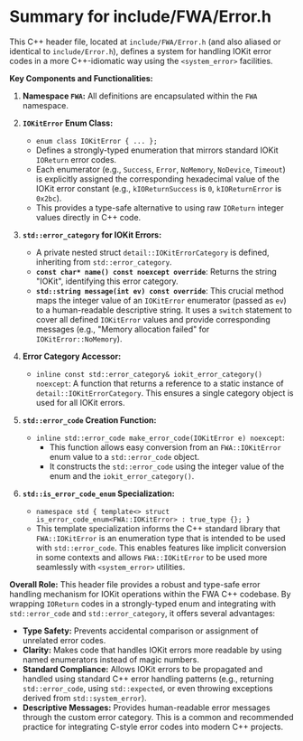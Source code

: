 # Summary for include/FWA/Error.h

This C++ header file, located at `include/FWA/Error.h` (and also aliased or identical to `include/Error.h`), defines a system for handling IOKit error codes in a more C++-idiomatic way using the `<system_error>` facilities.

**Key Components and Functionalities:**

1.  **Namespace `FWA`:** All definitions are encapsulated within the `FWA` namespace.

2.  **`IOKitError` Enum Class:**
    -   `enum class IOKitError { ... };`
    -   Defines a strongly-typed enumeration that mirrors standard IOKit `IOReturn` error codes.
    -   Each enumerator (e.g., `Success`, `Error`, `NoMemory`, `NoDevice`, `Timeout`) is explicitly assigned the corresponding hexadecimal value of the IOKit error constant (e.g., `kIOReturnSuccess` is `0`, `kIOReturnError` is `0x2bc`).
    -   This provides a type-safe alternative to using raw `IOReturn` integer values directly in C++ code.

3.  **`std::error_category` for IOKit Errors:**
    -   A private nested struct `detail::IOKitErrorCategory` is defined, inheriting from `std::error_category`.
    -   **`const char* name() const noexcept override`**: Returns the string "IOKit", identifying this error category.
    -   **`std::string message(int ev) const override`**: This crucial method maps the integer value of an `IOKitError` enumerator (passed as `ev`) to a human-readable descriptive string. It uses a `switch` statement to cover all defined `IOKitError` values and provide corresponding messages (e.g., "Memory allocation failed" for `IOKitError::NoMemory`).

4.  **Error Category Accessor:**
    -   `inline const std::error_category& iokit_error_category() noexcept`: A function that returns a reference to a static instance of `detail::IOKitErrorCategory`. This ensures a single category object is used for all IOKit errors.

5.  **`std::error_code` Creation Function:**
    -   `inline std::error_code make_error_code(IOKitError e) noexcept`:
        -   This function allows easy conversion from an `FWA::IOKitError` enum value to a `std::error_code` object.
        -   It constructs the `std::error_code` using the integer value of the enum and the `iokit_error_category()`.

6.  **`std::is_error_code_enum` Specialization:**
    -   `namespace std { template<> struct is_error_code_enum<FWA::IOKitError> : true_type {}; }`
    -   This template specialization informs the C++ standard library that `FWA::IOKitError` is an enumeration type that is intended to be used with `std::error_code`. This enables features like implicit conversion in some contexts and allows `FWA::IOKitError` to be used more seamlessly with `<system_error>` utilities.

**Overall Role:**
This header file provides a robust and type-safe error handling mechanism for IOKit operations within the FWA C++ codebase. By wrapping `IOReturn` codes in a strongly-typed enum and integrating with `std::error_code` and `std::error_category`, it offers several advantages:
-   **Type Safety:** Prevents accidental comparison or assignment of unrelated error codes.
-   **Clarity:** Makes code that handles IOKit errors more readable by using named enumerators instead of magic numbers.
-   **Standard Compliance:** Allows IOKit errors to be propagated and handled using standard C++ error handling patterns (e.g., returning `std::error_code`, using `std::expected`, or even throwing exceptions derived from `std::system_error`).
-   **Descriptive Messages:** Provides human-readable error messages through the custom error category.
This is a common and recommended practice for integrating C-style error codes into modern C++ projects.
